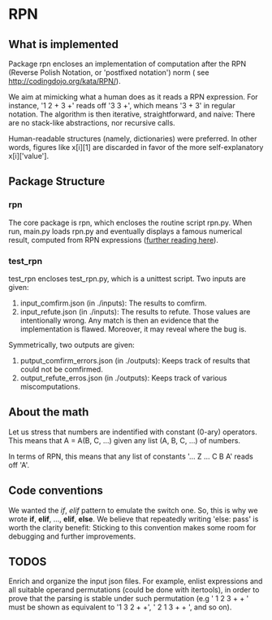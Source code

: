 # RPN
## What is implemented
Package rpn encloses an implementation of computation after the RPN (Reverse
Polish Notation, or 'postfixed notation') norm (
see http://codingdojo.org/kata/RPN/).

We aim at mimicking what a human does as it reads a RPN expression. 
For instance, '1 2 + 3 +' reads off '3 3 +', which means '3 + 3' in regular 
notation.
The algorithm is then iterative, straightforward, and naive: 
There are no stack-like abstractions, nor recursive calls.

Human-readable structures (namely, dictionaries) were preferred. 
In other words, figures like x[i][1] are discarded in favor of the more 
self-explanatory x[i]['value'].

## Package Structure
### rpn
The core package is rpn, which encloses the routine script rpn.py.
When run, main.py loads rpn.py and eventually displays a famous numerical 
result, computed from RPN expressions ([further reading here](https://en.wikipedia.org/wiki/Taxicab_number )).

### test_rpn
test_rpn encloses test_rpn.py, which is a unittest script.
Two inputs are given: 
1. input_comfirm.json (in ./inputs): The results to comfirm.
2. input_refute.json (in ./inputs): The results to refute.
Those values are intentionally wrong. Any match is then an evidence that the 
implementation is flawed. Moreover, it may reveal where the bug is.

Symmetrically, two outputs are given: 
1. putput_comfirm_errors.json (in ./outputs): Keeps track of results that could
not be comfirmed.
2. output_refute_erros.json (in ./outputs): Keeps track of various 
miscomputations.

## About the math
Let us stress that numbers are indentified with constant (0-ary) operators. 
This means that A = A(B, C, …) given any list (A, B, C, …) of numbers.

In terms of RPN, this means that any list of constants '… Z … C B A' reads off
'A'.

## Code conventions
We wanted the _if_, _elif_ pattern to emulate the switch one. So, this is why we 
wrote **if**, **elif**, …, **elif**, **else**. We believe that repeatedly 
writing 'else: pass' is worth the clarity benefit: Sticking to this 
convention makes some room for debugging and further improvements.

## TODOS
Enrich and organize the input json files. For example, enlist expressions and
all suitable operand permutations (could be done with itertools), in order to 
prove that the parsing is stable under such permutation (e.g ' 1 2 3 + + ' 
must be shown as equivalent to '1 3 2 + +', ' 2 1 3 + + ', and so on).


